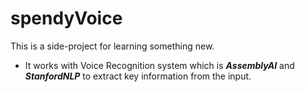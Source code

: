 # spendyVoice

This is a side-project for learning something new. 

- It works with Voice Recognition system which is **_AssemblyAI_** and **_StanfordNLP_** to extract key information from the input.
